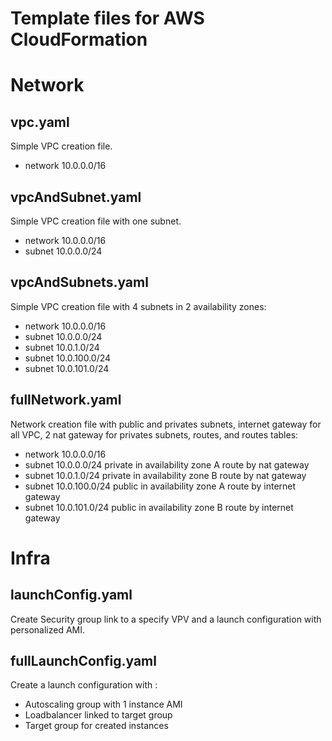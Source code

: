 # Template files for AWS CloudFormation

# Network

## vpc.yaml
Simple VPC creation file.
- network 10.0.0.0/16

## vpcAndSubnet.yaml
Simple VPC creation file with one subnet.
- network 10.0.0.0/16 
- subnet 10.0.0.0/24

## vpcAndSubnets.yaml
Simple VPC creation file with 4 subnets in 2 availability zones:
- network 10.0.0.0/16 
- subnet 10.0.0.0/24
- subnet 10.0.1.0/24
- subnet 10.0.100.0/24
- subnet 10.0.101.0/24

## fullNetwork.yaml
Network creation file with public and privates subnets, internet gateway for all VPC, 2 nat gateway for privates subnets, routes, and routes tables:
- network 10.0.0.0/16 
- subnet 10.0.0.0/24 private in availability zone A route by nat gateway
- subnet 10.0.1.0/24 private in availability zone B route by nat gateway
- subnet 10.0.100.0/24 public in availability zone A route by internet gateway 
- subnet 10.0.101.0/24 public in availability zone B route by internet gateway

# Infra
## launchConfig.yaml
Create Security group link to a specify VPV and a launch configuration with personalized AMI.

## fullLaunchConfig.yaml
Create a launch configuration with :
- Autoscaling group with 1 instance AMI
- Loadbalancer linked to target group
- Target group for created instances
